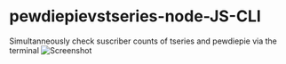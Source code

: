 # pewdiepievstseries-node-JS-CLI
Simultanneously check suscriber counts of tseries and pewdiepie via the terminal
![ Screenshot ](https://github.com/fluffybird2323/pewdiepievstseries-node-JS/blob/master/pictures/Screenshot%20from%202018-12-20%2017-26-15.png)
